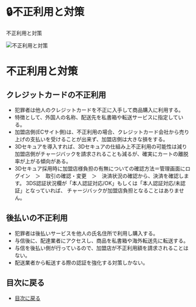 # :lock:不正利用と対策
不正利用と対策

![不正利用と対策](media/unauthorizeduse.jpg)

# 不正利用と対策

## クレジットカードの不正利用
- 犯罪者は他人のクレジットカードを不正に入手して商品購入に利用する。
- 特徴として、外国人の名称、配送先を私書箱や転送サービスに指定している。
- 加盟店側(ECサイト側)は、不正利用の場合、クレジットカード会社から売り上げの支払いを受けることが出来ず、加盟店側は大きな損をする。
- 3Dセキュアを導入すれば、3Dセキュアの仕組み上不正利用の可能性は減り加盟店側がチャージバックを請求されることも減るが、確実にカートの離脱率が上がる傾向がある。
- 3Dセキュア採用時に加盟店様負担の有無についての確認方法＝管理画面にログイン　＞　取引の確認・変更　＞　決済状況の確認から、決済を確認します。
3DS認証状況欄が「本人認証対応/OK」もしくは「本人認証対応/未認証」となっていれば、 チャージバックが加盟店負担となることはありません。


## 後払いの不正利用
- 犯罪者は後払いサービスを他人の氏名住所で利用し購入する。
- 与信後に、配達業者にアクセスし、商品を私書箱や海外転送先に転送する。
- 与信を後払い側が行っているので、加盟店が不正利用額を請求されることはない。
- 配送業者から転送する際の認証を強化する対策しかない。


## 目次に戻る
- [目次に戻る](../Readme.md)

